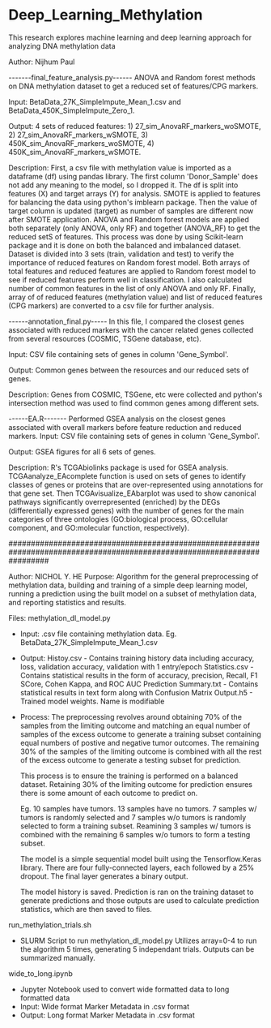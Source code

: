 # Deep_Learning_Methylation
This research explores machine learning and deep learning approach for analyzing DNA methylation data

Author: Nijhum Paul

-------final_feature_analysis.py------
ANOVA and Random forest methods on DNA methylation dataset to get a reduced set of features/CPG markers. 

Input: BetaData_27K_SimpleImpute_Mean_1.csv and BetaData_450K_SimpleImpute_Zero_1.

Output: 4 sets of reduced features: 1) 27_sim_AnovaRF_markers_woSMOTE, 2) 27_sim_AnovaRF_markers_wSMOTE, 3) 450K_sim_AnovaRF_markers_woSMOTE, 4) 450K_sim_AnovaRF_markers_wSMOTE.

Description: First, a csv file with methylation value is imported as a dataframe (df) using pandas library. The first column 'Donor_Sample' does not add any meaning to the model, so I dropped it. 
The df is split into features (X) and target arrays (Y) for analysis. SMOTE is applied to features for balancing the data using python's imblearn package. Then the value of target column 
is updated (target) as number of samples are different now after SMOTE application. 
ANOVA and Random forest models are applied both separately (only ANOVA, only RF) and together (ANOVA_RF) to get the reduced setS of features. This process was done by using Scikit-learn
package and it is done on both the balanced and imbalanced dataset.
Dataset is divided into 3 sets (train, validation and test) to verify the importance of reduced features on Random forest model. Both arrays of total features and reduced features are 
applied to Random forest model to see if reduced features perform well in classification. 
I also calculated number of common features in the list of only ANOVA and only RF. 
Finally, array of of reduced features (methylation value) and list of reduced features (CPG markers) are converted to a csv file for further analysis.

------annotation_final.py-----
In this file, I compared the closest genes associated with reduced markers with the cancer related genes collected from several resources (COSMIC, TSGene database, etc).

Input: CSV file containing sets of genes in column 'Gene_Symbol'.

Output: Common genes between the resources and our reduced sets of genes.

Description: Genes from COSMIC, TSGene, etc were collected and python's intersection method was used to find common genes among different sets.


------EA.R-------
Performed GSEA analysis on the closest genes associated with overall markers before feature reduction and reduced markers.
Input: CSV file containing sets of genes in column 'Gene_Symbol'.

Output: GSEA figures for all 6 sets of genes.

Description: R's TCGAbiolinks package is used for GSEA analysis. TCGAanalyze_EAcomplete function is used on sets of genes to identify classes of genes or proteins that are over-represented using annotations for that gene set. Then 
TCGAvisualize_EAbarplot was used to show canonical pathways significantly overrepresented (enriched) by the DEGs (differentially expressed genes) with the number of genes for the main categories of three ontologies 
(GO:biological process, GO:cellular component, and GO:molecular function, respectively).


#########################################################################################################################

Author: NICHOL Y. HE
Purpose: Algorithm for the general preprocessing of methylation data, building and training of a simple deep learning model, 
		running a prediction using the built model on a subset of methylation data, and reporting statistics and results.

Files:
methylation_dl_model.py
- Input: .csv file containing methylation data. 
	Eg. BetaData_27K_SimpleImpute_Mean_1.csv
- Output: 
	Histoy.csv - Contains training history data including accuracy, loss, validation accuracy, validation with 1 entry/epoch
	Statistics.csv - Contains statistical results in the form of accuracy, precision, Recall, F1 SCore, Cohen Kappa, and ROC AUC
	Prediction Summary.txt - Contains statistical results in text form along with Confusion Matrix 
	Output.h5 - Trained model weights. Name is modifiable 

- Process:
	The preprocessing revolves around obtaining 70% of the samples from the limiting outcome and matching an equal number of 
	  samples of the excess outcome to generate a training subset containing equal numbers of postive and negative tumor outcomes.
	The remaining 30% of the samples of the limiting outcome is combined with all the rest of the excess outcome to generate a 
	  testing subset for prediction.

	This process is to ensure the training is performed on a balanced dataset. Retaining 30% of the limiting outcome for prediction
	ensures there is some amount of each outcome to predict on. 

	Eg. 10 samples have tumors. 13 samples have no tumors. 
		7 samples w/ tumors is randomly selected and 7 samples w/o tumors is randomly selected to form a training subset.
		Reamining 3 samples w/ tumors is combined with the remaining 6 samples w/o tumors to form a testing subset. 

	The model is a simple sequential model built using the Tensorflow.Keras library. There are four fully-connected layers, each 
		followed by a 25% dropout. The final layer generates a binary output. 

	The model history is saved. Prediction is ran on the training dataset to generate predictions and those outputs are used 
		to calculate prediction statistics, which are then saved to files.

run_methylation_trials.sh
- SLURM Script to run methylation_dl_model.py
	Utilizes array=0-4 to run the algorithm 5 times, generating 5 independant trials.
	Outputs can be summarized manually. 

wide_to_long.ipynb
- Jupyter Notebook used to convert wide formatted data to long formatted data
- Input: Wide format Marker Metadata in .csv format
- Output: Long format Marker Metadata in .csv format


	


